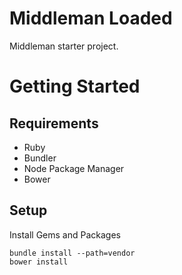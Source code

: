 # Middleman Loaded
Middleman starter project.

# Getting Started


## Requirements

* Ruby
* Bundler
* Node Package Manager
* Bower

## Setup


Install Gems and Packages

```
bundle install --path=vendor
bower install
```


